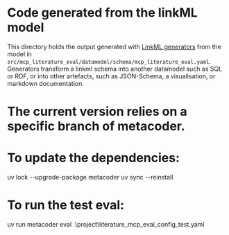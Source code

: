 # Code generated from the linkML model

This directory holds the output generated with [LinkML generators](https://linkml.io/linkml/generators/index.html)
from the model in `src/mcp_literature_eval/datamodel/schema/mcp_literature_eval.yaml`.
Generators transform a linkml schema into another datamodel such as SQL or RDF, or into other artefacts,
such as JSON-Schema, a visualisation, or markdown documentation.

# The current version relies on a specific branch of metacoder.
# To update the dependencies:
uv lock --upgrade-package metacoder
uv sync --reinstall

# To run the test eval:
uv run metacoder eval .\project\literature_mcp_eval_config_test.yaml
